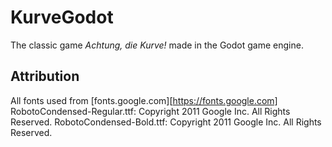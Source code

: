 ﻿# KurveGodot
The classic game *Achtung, die Kurve!* made in the Godot game engine.
## Attribution
All fonts used from [fonts.google.com][https://fonts.google.com]
RobotoCondensed-Regular.ttf: Copyright 2011 Google Inc. All Rights Reserved.
RobotoCondensed-Bold.ttf: Copyright 2011 Google Inc. All Rights Reserved.